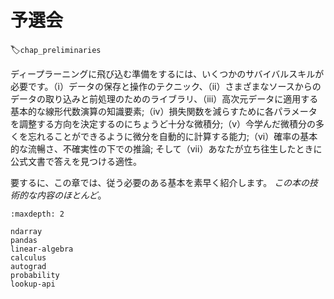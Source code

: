 #  予選会
:label:`chap_preliminaries`

ディープラーニングに飛び込む準備をするには、いくつかのサバイバルスキルが必要です。（i）データの保存と操作のテクニック、（ii）さまざまなソースからのデータの取り込みと前処理のためのライブラリ、（iii）高次元データに適用する基本的な線形代数演算の知識要素;（iv）損失関数を減らすために各パラメータを調整する方向を決定するのにちょうど十分な微積分;（v）今学んだ微積分の多くを忘れることができるように微分を自動的に計算する能力;（vi）確率の基本的な流暢さ、不確実性の下での推論; そして（vii）あなたが立ち往生したときに公式文書で答えを見つける適性。 

要するに、この章では、従う必要のある基本を素早く紹介します。 
*この本の技術的な内容のほとんど*。

```toc
:maxdepth: 2

ndarray
pandas
linear-algebra
calculus
autograd
probability
lookup-api
```
